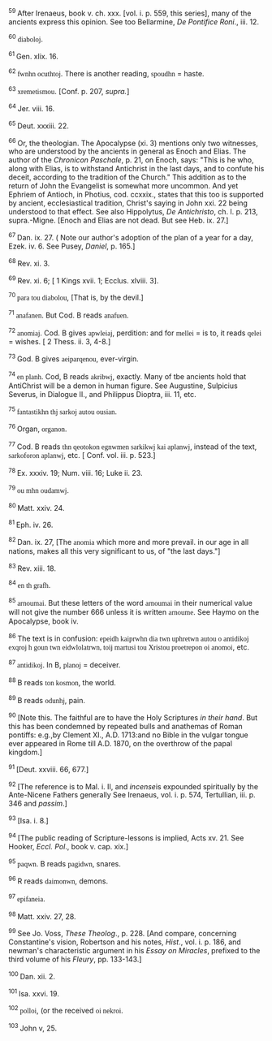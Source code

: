 <body>
 <p><a name="P4203_1293684"></a>
 <sup>59 </sup>After Irenaeus, book v. ch. xxx. [vol. i. p. 559, this series], many of the ancients express this opinion. See too Bellarmine, <i>De Pontifice Roni</i>., iii. 12.</p>
 
 <p><a name="P4204_1293934"></a>
 <sup>60 </sup><font face="SPIonic">diaboloj</font>.</p>
 
 <p><a name="P4205_1294042"></a>
 <sup>61 </sup>Gen. xlix. 16.</p>
 
 <p><a name="P4206_1294414"></a>
 <sup>62 </sup><font face="SPIonic">fwnhn ocuthtoj</font>. There is another reading, <font face="SPIonic">spoudhn</font> = haste.</p>
 
 <p><a name="P4207_1294522"></a>
 <sup>63 </sup><font face="SPIonic">xremetismou</font>. [Conf. p. 207, <i>supra.</i>]</p>
 
 <p><a name="P4208_1294603"></a>
 <sup>64 </sup>Jer. viii. 16.</p>
 
 <p><a name="P4209_1294702"></a>
 <sup>65 </sup>Deut. xxxiii. 22. </p>
 
 <p><a name="P4216_1297059"></a>
 <sup>66 </sup>Or, the theologian. The Apocalypse (xi. 3) mentions only two witnesses, who are understood by the ancients in general as Enoch and Elias. The author of the <i>Chronicon Paschale</i>, p. 21, on Enoch, says: "This is he who, along with Elias, is to withstand Antichrist in the last days, and to confute his deceit, according to the tradition of the Church." This addition as to the return of John the Evangelist is somewhat more uncommon. And yet Ephriem of Antioch, in Photius, cod. ccxxix., states that this too is supported by ancient, ecclesiastical tradition, Christ's saying in John xxi. 22 being understood to that effect. See also Hippolytus, <i>De Antichristo</i>, ch. l. p. 213, supra.-Migne. [Enoch and Elias are not dead. But see Heb. ix. 27.]</p>
 
 <p><a name="P4217_1298358"></a>
 <sup>67 </sup>Dan. ix. 27. ( Note our author's adoption of the plan of a year for a day, Ezek. iv. 6. See Pusey, <i>Daniel</i>, p. 165.]</p>
 
 <p><a name="P4218_1298706"></a>
 <sup>68 </sup>Rev. xi. 3.</p>
 
 <p><a name="P4219_1299172"></a>
 <sup>69 </sup>Rev. xi. 6; [ 1 Kings xvii. 1; Ecclus. xlviii. 3].</p>
 
 <p><a name="P4220_1299327"></a>
 <sup>70 </sup><font face="SPIonic">para tou diabolou</font>, [That is, by the devil.]</p>
 
 <p><a name="P4221_1299694"></a>
 <sup>71 </sup><font face="SPIonic">anafanen</font>. But Cod. B reads <font face="SPIonic">anafuen</font>.</p>
 
 <p><a name="P4225_1300273"></a>
 <sup>72 </sup><font face="SPIonic">anomiaj</font>. Cod. B gives <font face="SPIonic">apwleiaj</font>, perdition: and for <font face="SPIonic">mellei</font> = is to, it reads <font face="SPIonic">qelei</font> = wishes. [ 2 Thess. ii. 3, 4-8.]</p>
 
 <p><a name="P4226_1300609"></a>
 <sup>73 </sup>God. B gives <font face="SPIonic">aeiparqenou</font>, ever-virgin. </p>
 
 <p><a name="P4227_1300899"></a>
 <sup>74 </sup><font face="SPIonic">en planh</font>. Cod, B reads <font face="SPIonic">akribwj</font>, exactly. Many of tbe ancients hold that AntiChrist will be a demon in human figure. See Augustine, Sulpicius Severus, in Dialogue II., and Philippus Dioptra, iii. 11, etc.</p>
 
 <p><a name="P4228_1301507"></a>
 <sup>75 </sup><font face="SPIonic">fantastikhn thj sarkoj autou ousian</font>.</p>
 
 <p><a name="P4229_1301567"></a>
 <sup>76 </sup>Organ, <font face="SPIonic">organon</font>.</p>
 
 <p><a name="P4230_1301842"></a>
 <sup>77 </sup>Cod. B reads <font face="SPIonic">thn qeotokon egnwmen sarkikwj kai aplanwj</font>, instead of the text, <font face="SPIonic">sarkoforon aplanwj</font>, etc. [ Conf. vol. iii. p. 523.]</p>
 
 <p><a name="P4231_1302063"></a>
 <sup>78 </sup>Ex. xxxiv. 19; Num. viii. 16; Luke ii. 23.</p>
 
 <p><a name="P4232_1302150"></a>
 <sup>79 </sup><font face="SPIonic">ou mhn oudamwj</font>.</p>
 
 <p><a name="P4236_1302673"></a>
 <sup>80 </sup>Matt. xxiv. 24.</p>
 
 <p><a name="P4237_1303377"></a>
 <sup>81 </sup>Eph. iv. 26.</p>
 
 <p><a name="P4244_1305431"></a>
 <sup>82 </sup>Dan. ix. 27, [The <font face="SPIonic">anomia</font> which more and more prevail. in our age in all nations, makes all this very significant to us, of "the last days."] </p>
 
 <p><a name="P4254_1310175"></a>
 <sup>83 </sup> Rev. xiii. 18.</p>
 
 <p><a name="P4255_1310361"></a>
 <sup>84 </sup><font face="SPIonic">en th grafh</font>.</p>
 
 <p><a name="P4256_1310467"></a>
 <sup>85 </sup><font face="SPIonic">arnoumai</font>. But these letters of the word <font face="SPIonic">arnoumai</font> in their numerical value will not give the number 666 unless it is written <font face="SPIonic">arnoume</font>. See Haymo on the Apocalypse, book iv.</p>
 
 <p><a name="P4257_1310880"></a>
 <sup>86 </sup>The text is in confusion: <font face="SPIonic">epeidh kaiprwhn dia twn uphretwn autou o antidikoj exqroj h goun twn eidwlolatrwn, toij martusi tou Xristou proetrepon oi anomoi</font>, etc.</p>
 
 <p><a name="P4261_1311423"></a>
 <sup>87 </sup><font face="SPIonic">antidikoj</font>. In B, <font face="SPIonic">planoj</font> = deceiver. </p>
 
 <p><a name="P4262_1311519"></a>
 <sup>88 </sup>B reads <font face="SPIonic">ton kosmon</font>, the world.</p>
 
 <p><a name="P4269_1313358"></a>
 <sup>89 </sup>B reads <font face="SPIonic">odunhj</font>, pain.</p>
 
 <p><a name="P4273_1314507"></a>
 <sup>90 </sup>[Note this. The faithful are to have the Holy Scriptures <i>in their hand</i>. But this has been condemned by repeated bulls and anathemas of Roman pontiffs: e.g.,by Clement XI., A.D. 1713:and no Bible in the vulgar tongue ever appeared in Rome till A.D. 1870, on the overthrow of the papal kingdom.]</p>
 
 <p><a name="P4277_1316072"></a>
 <sup>91 </sup>[Deut. xxviii. 66, 677.] </p>
 
 <p><a name="P4281_1316731"></a>
 <sup>92 </sup>[The reference is to Mal. i. II, and <i>incense</i>is expounded spiritually by the Ante-Nicene Fathers generally See Irenaeus, vol. i. p. 574, Tertullian, iii. p. 346 and <i>passim</i>.]</p>
 
 <p><a name="P4282_1316986"></a>
 <sup>93 </sup>[Isa. i. 8.]</p>
 
 <p><a name="P4283_1317196"></a>
 <sup>94 </sup>[The public reading of Scripture-lessons is implied, Acts xv. 21. See Hooker, <i>Eccl. Pol</i>., book v. cap. xix.]</p>
 
 <p><a name="P4284_1317654"></a>
 <sup>95 </sup><font face="SPIonic">paqwn</font>. B reads <font face="SPIonic">pagidwn</font>, snares.</p>
 
 <p><a name="P4288_1318837"></a>
 <sup>96 </sup>R reads <font face="SPIonic">daimonwn</font>, demons.</p>
 
 <p><a name="P4292_1319288"></a>
 <sup>97 </sup><font face="SPIonic">epifaneia</font>.</p>
 
 <p><a name="P4293_1319715"></a>
 <sup>98 </sup>Matt. xxiv. 27, 28.</p>
 
 <p><a name="P4294_1319766"></a>
 <sup>99 </sup>See Jo. Voss, <i>These Theolog</i>., p. 228. [And compare, concerning Constantine's vision, Robertson and his notes, <i>Hist</i>., vol. i. p. 186, and newman's characteristic argument in his <i>Essay on Miracles</i>, prefixed to the third volume of his <i>Fleury</i>, pp. 133-143.]</p>
 
 <p><a name="P4295_1320442"></a>
 <sup>100 </sup>Dan. xii. 2.</p>
 
 <p><a name="P4296_1320576"></a>
 <sup>101 </sup>Isa. xxvi. 19.</p>
 
 <p><a name="P4297_1320623"></a>
 <sup>102 </sup><font face="SPIonic">polloi</font>, (or the received <font face="SPIonic">oi nekroi</font>.</p>
 
 <p><a name="P4298_1320750"></a>
 <sup>103 </sup>John v, 25.</p>
 
 </body>